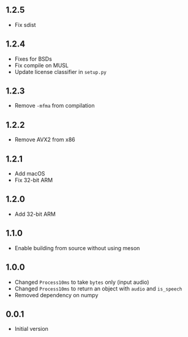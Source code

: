 ## 1.2.5

- Fix sdist

## 1.2.4

- Fixes for BSDs
- Fix compile on MUSL
- Update license classifier in `setup.py`

## 1.2.3

- Remove `-mfma` from compilation

## 1.2.2

- Remove AVX2 from x86

## 1.2.1

- Add macOS
- Fix 32-bit ARM

## 1.2.0

- Add 32-bit ARM

## 1.1.0

- Enable building from source without using meson

## 1.0.0

- Changed `Process10ms` to take `bytes` only (input audio)
- Changed `Process10ms` to return an object with `audio` and `is_speech`
- Removed dependency on numpy

## 0.0.1

- Initial version
